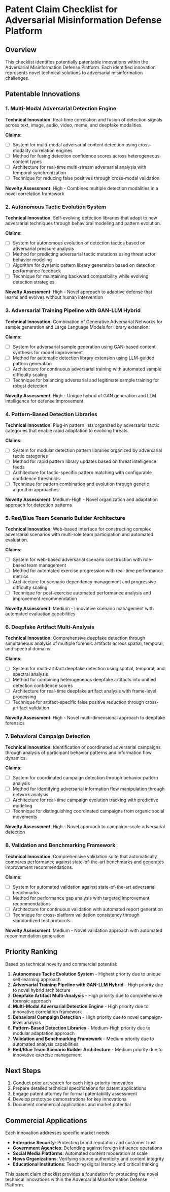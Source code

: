 # Patent Claim Checklist for Adversarial Misinformation Defense Platform

## Overview

This checklist identifies potentially patentable innovations within the Adversarial Misinformation Defense Platform. Each identified innovation represents novel technical solutions to adversarial misinformation challenges.

## Patentable Innovations

### 1. Multi-Modal Adversarial Detection Engine

**Technical Innovation**: Real-time correlation and fusion of detection signals across text, image, audio, video, meme, and deepfake modalities.

**Claims**:

- [ ] System for multi-modal adversarial content detection using cross-modality correlation engines
- [ ] Method for fusing detection confidence scores across heterogeneous content types
- [ ] Architecture for real-time multi-stream adversarial analysis with temporal synchronization
- [ ] Technique for reducing false positives through cross-modal validation

**Novelty Assessment**: High - Combines multiple detection modalities in a novel correlation framework

### 2. Autonomous Tactic Evolution System

**Technical Innovation**: Self-evolving detection libraries that adapt to new adversarial techniques through behavioral modeling and pattern evolution.

**Claims**:

- [ ] System for autonomous evolution of detection tactics based on adversarial pressure analysis
- [ ] Method for predicting adversarial tactic mutations using threat actor behavior modeling
- [ ] Algorithm for dynamic pattern library generation based on detection performance feedback
- [ ] Technique for maintaining backward compatibility while evolving detection strategies

**Novelty Assessment**: High - Novel approach to adaptive defense that learns and evolves without human intervention

### 3. Adversarial Training Pipeline with GAN-LLM Hybrid

**Technical Innovation**: Combination of Generative Adversarial Networks for sample generation and Large Language Models for library extension.

**Claims**:

- [ ] System for adversarial sample generation using GAN-based content synthesis for model improvement
- [ ] Method for automatic detection library extension using LLM-guided pattern generation
- [ ] Architecture for continuous adversarial training with automated sample difficulty scaling
- [ ] Technique for balancing adversarial and legitimate sample training for robust detection

**Novelty Assessment**: High - Unique hybrid of GAN generation and LLM intelligence for defense improvement

### 4. Pattern-Based Detection Libraries

**Technical Innovation**: Plug-in pattern lists organized by adversarial tactic categories that enable rapid adaptation to evolving threats.

**Claims**:

- [ ] System for modular detection pattern libraries organized by adversarial tactic categories
- [ ] Method for rapid pattern library updates based on threat intelligence feeds
- [ ] Architecture for tactic-specific pattern matching with configurable confidence thresholds
- [ ] Technique for pattern combination and evolution through genetic algorithm approaches

**Novelty Assessment**: Medium-High - Novel organization and adaptation approach for detection patterns

### 5. Red/Blue Team Scenario Builder Architecture

**Technical Innovation**: Web-based interface for constructing complex adversarial scenarios with multi-role team participation and automated evaluation.

**Claims**:

- [ ] System for web-based adversarial scenario construction with role-based team management
- [ ] Method for automated exercise progression with real-time performance metrics
- [ ] Architecture for scenario dependency management and progressive difficulty scaling
- [ ] Technique for post-exercise automated performance analysis and improvement recommendation

**Novelty Assessment**: Medium - Innovative scenario management with automated evaluation capabilities

### 6. Deepfake Artifact Multi-Analysis

**Technical Innovation**: Comprehensive deepfake detection through simultaneous analysis of multiple forensic artifacts across spatial, temporal, and spectral domains.

**Claims**:

- [ ] System for multi-artifact deepfake detection using spatial, temporal, and spectral analysis
- [ ] Method for combining heterogeneous deepfake artifacts into unified detection confidence scores
- [ ] Architecture for real-time deepfake artifact analysis with frame-level processing
- [ ] Technique for artifact-specific false positive reduction through cross-artifact validation

**Novelty Assessment**: High - Novel multi-dimensional approach to deepfake forensics

### 7. Behavioral Campaign Detection

**Technical Innovation**: Identification of coordinated adversarial campaigns through analysis of participant behavior patterns and information flow dynamics.

**Claims**:

- [ ] System for coordinated campaign detection through behavior pattern analysis
- [ ] Method for identifying adversarial information flow manipulation through network analysis
- [ ] Architecture for real-time campaign evolution tracking with predictive modeling
- [ ] Technique for distinguishing coordinated campaigns from organic social movements

**Novelty Assessment**: High - Novel approach to campaign-scale adversarial detection

### 8. Validation and Benchmarking Framework

**Technical Innovation**: Comprehensive validation suite that automatically compares performance against state-of-the-art benchmarks and generates improvement recommendations.

**Claims**:

- [ ] System for automated validation against state-of-the-art adversarial benchmarks
- [ ] Method for performance gap analysis with targeted improvement recommendations
- [ ] Architecture for continuous validation with automated report generation
- [ ] Technique for cross-platform validation consistency through standardized test protocols

**Novelty Assessment**: Medium - Novel validation approach with automated recommendation generation

## Priority Ranking

Based on technical novelty and commercial potential:

1. **Autonomous Tactic Evolution System** - Highest priority due to unique self-learning approach
2. **Adversarial Training Pipeline with GAN-LLM Hybrid** - High priority due to novel hybrid architecture
3. **Deepfake Artifact Multi-Analysis** - High priority due to comprehensive forensic approach
4. **Multi-Modal Adversarial Detection Engine** - High priority due to innovative correlation framework
5. **Behavioral Campaign Detection** - High priority due to novel campaign-level analysis
6. **Pattern-Based Detection Libraries** - Medium-High priority due to modular adaptation approach
7. **Validation and Benchmarking Framework** - Medium priority due to automated analysis capabilities
8. **Red/Blue Team Scenario Builder Architecture** - Medium priority due to innovative exercise management

## Next Steps

1. Conduct prior art search for each high-priority innovation
2. Prepare detailed technical specifications for patent applications
3. Engage patent attorney for formal patentability assessment
4. Develop prototype demonstrations for key innovations
5. Document commercial applications and market potential

## Commercial Applications

Each innovation addresses specific market needs:

- **Enterprise Security**: Protecting brand reputation and customer trust
- **Government Agencies**: Defending against foreign influence operations
- **Social Media Platforms**: Automated content moderation at scale
- **News Organizations**: Verifying source authenticity and content integrity
- **Educational Institutions**: Teaching digital literacy and critical thinking

This patent claim checklist provides a foundation for protecting the novel technical innovations within the Adversarial Misinformation Defense Platform.
